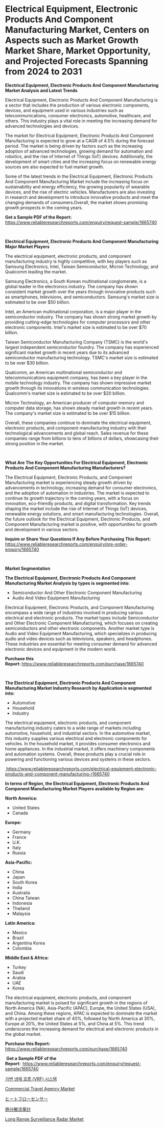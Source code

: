 <p><h1>Electrical Equipment, Electronic Products And Component Manufacturing Market, Centers on Aspects such as Market Growth Market Share, Market Opportunity, and Projected Forecasts Spanning from 2024 to 2031</h1></p><p><strong>Electrical Equipment, Electronic Products And Component Manufacturing Market Analysis and Latest Trends</strong></p>
<p><p>Electrical Equipment, Electronic Products And Component Manufacturing is a sector that includes the production of various electronic components, devices, and equipment used in various industries such as telecommunications, consumer electronics, automotive, healthcare, and others. This industry plays a vital role in meeting the increasing demand for advanced technologies and devices.</p><p>The market for Electrical Equipment, Electronic Products And Component Manufacturing is expected to grow at a CAGR of 4.5% during the forecast period. The market is being driven by factors such as the increasing adoption of advanced technologies, growing demand for automation and robotics, and the rise of Internet of Things (IoT) devices. Additionally, the development of smart cities and the increasing focus on renewable energy sources are also expected to fuel market growth.</p><p>Some of the latest trends in the Electrical Equipment, Electronic Products And Component Manufacturing Market include the increasing focus on sustainability and energy efficiency, the growing popularity of wearable devices, and the rise of electric vehicles. Manufacturers are also investing in research and development to introduce innovative products and meet the changing demands of consumers.Overall, the market shows promising growth prospects in the coming years.</p></p>
<p><strong>Get a Sample PDF of the Report:&nbsp;</strong> <a href="https://www.reliableresearchreports.com/enquiry/request-sample/1665740">https://www.reliableresearchreports.com/enquiry/request-sample/1665740</a></p>
<p>&nbsp;</p>
<p><strong>Electrical Equipment, Electronic Products And Component Manufacturing Major Market Players</strong></p>
<p><p>The electrical equipment, electronic products, and component manufacturing industry is highly competitive, with key players such as Samsung Electronics, Intel, Taiwan Semiconductor, Micron Technology, and Qualcomm leading the market.</p><p>Samsung Electronics, a South Korean multinational conglomerate, is a global leader in the electronics industry. The company has shown consistent market growth over the years through innovative products such as smartphones, televisions, and semiconductors. Samsung's market size is estimated to be over $50 billion.</p><p>Intel, an American multinational corporation, is a major player in the semiconductor industry. The company has shown strong market growth by providing cutting-edge technologies for computer processors and other electronic components. Intel's market size is estimated to be over $70 billion.</p><p>Taiwan Semiconductor Manufacturing Company (TSMC) is the world's largest independent semiconductor foundry. The company has experienced significant market growth in recent years due to its advanced semiconductor manufacturing technology. TSMC's market size is estimated to be over $30 billion.</p><p>Qualcomm, an American multinational semiconductor and telecommunications equipment company, has been a key player in the mobile technology industry. The company has shown impressive market growth through its innovations in wireless communication technologies. Qualcomm's market size is estimated to be over $20 billion.</p><p>Micron Technology, an American producer of computer memory and computer data storage, has shown steady market growth in recent years. The company's market size is estimated to be over $15 billion.</p><p>Overall, these companies continue to dominate the electrical equipment, electronic products, and component manufacturing industry with their technological advancements and global reach. Sales revenue for these companies range from billions to tens of billions of dollars, showcasing their strong position in the market.</p></p>
<p>&nbsp;</p>
<p><strong>What Are The Key Opportunities For Electrical Equipment, Electronic Products And Component Manufacturing Manufacturers?</strong></p>
<p><p>The Electrical Equipment, Electronic Products, and Component Manufacturing market is experiencing steady growth driven by advancements in technology, increasing demand for consumer electronics, and the adoption of automation in industries. The market is expected to continue its growth trajectory in the coming years, with a focus on innovation, eco-friendly products, and digital transformation. Key trends shaping the market include the rise of Internet of Things (IoT) devices, renewable energy solutions, and smart manufacturing technologies. Overall, the future outlook for the Electrical Equipment, Electronic Products, and Component Manufacturing market is positive, with opportunities for growth and development in various sectors.</p></p>
<p><strong>Inquire or Share Your Questions If Any Before Purchasing This Report:</strong> <a href="https://www.reliableresearchreports.com/enquiry/pre-order-enquiry/1665740">https://www.reliableresearchreports.com/enquiry/pre-order-enquiry/1665740</a></p>
<p>&nbsp;</p>
<p><strong>Market Segmentation</strong></p>
<p><strong>The Electrical Equipment, Electronic Products And Component Manufacturing Market Analysis by types is segmented into:</strong></p>
<p><ul><li>Semiconductor And Other Electronic Component Manufacturing</li><li>Audio And Video Equipment Manufacturing</li></ul></p>
<p><p>Electrical Equipment, Electronic Products, and Component Manufacturing encompass a wide range of industries involved in producing various electrical and electronic products. The market types include Semiconductor and Other Electronic Component Manufacturing, which focuses on creating semiconductors and other electronic components. Another market type is Audio and Video Equipment Manufacturing, which specializes in producing audio and video devices such as televisions, speakers, and headphones. These industries are essential for meeting consumer demand for advanced electronic devices and equipment in the modern world.</p></p>
<p><strong>Purchase this Report:&nbsp;</strong><a href="https://www.reliableresearchreports.com/purchase/1665740">https://www.reliableresearchreports.com/purchase/1665740</a></p>
<p>&nbsp;</p>
<p><strong>The Electrical Equipment, Electronic Products And Component Manufacturing Market Industry Research by Application is segmented into:</strong></p>
<p><ul><li>Automotive</li><li>Household</li><li>Industry</li></ul></p>
<p><p>The electrical equipment, electronic products, and component manufacturing industry caters to a wide range of markets including automotive, household, and industrial sectors. In the automotive market, this industry supplies various electrical and electronic components for vehicles. In the household market, it provides consumer electronics and home appliances. In the industrial market, it offers machinery components and automation systems. Overall, these products play a crucial role in powering and functioning various devices and systems in these sectors.</p></p>
<p><a href="https://www.reliableresearchreports.com/electrical-equipment-electronic-products-and-component-manufacturing-r1665740">&nbsp;https://www.reliableresearchreports.com/electrical-equipment-electronic-products-and-component-manufacturing-r1665740</a></p>
<p><strong>In terms of Region, the Electrical Equipment, Electronic Products And Component Manufacturing Market Players available by Region are:</strong></p>
<p>
    <p> <strong> North America: </strong>
        <ul>
            <li>United States</li>
            <li>Canada</li>
        </ul>
        </p> 
    <p> <strong> Europe: </strong>
        <ul>
            <li>Germany</li>
            <li>France</li>
            <li>U.K.</li>
            <li>Italy</li>
            <li>Russia</li>
        </ul>
        </p> 
    <p> <strong> Asia-Pacific: </strong>
        <ul>
            <li>China</li>
            <li>Japan</li>
            <li>South Korea</li>
            <li>India</li>
            <li>Australia</li>
            <li>China Taiwan</li>
            <li>Indonesia</li>
            <li>Thailand</li>
            <li>Malaysia</li>
        </ul>
        </p> 
    <p> <strong> Latin America: </strong>
        <ul>
            <li>Mexico</li>
            <li>Brazil</li>
            <li>Argentina Korea</li>
            <li>Colombia</li>
        </ul>
        </p> 
    <p> <strong> Middle East & Africa: </strong>
        <ul>
            <li>Turkey</li>
            <li>Saudi</li>
            <li>Arabia</li>
            <li>UAE</li>
            <li>Korea</li>
        </ul>
    </p>
    </p>
<p><p>The electrical equipment, electronic products, and component manufacturing market is poised for significant growth in the regions of North America (NA), Asia-Pacific (APAC), Europe, the United States (USA), and China. Among these regions, APAC is expected to dominate the market with a projected market share of 40%, followed by North America at 30%, Europe at 20%, the United States at 5%, and China at 5%. This trend underscores the increasing demand for electrical and electronic products in the global market.</p></p>
<p><strong>Purchase this Report: </strong><a href="https://www.reliableresearchreports.com/purchase/1665740">https://www.reliableresearchreports.com/purchase/1665740</a></p>
<p>&nbsp;<strong>Get a Sample PDF of the Report:&nbsp;&nbsp;</strong><a href="https://www.reliableresearchreports.com/enquiry/request-sample/1665740">https://www.reliableresearchreports.com/enquiry/request-sample/1665740</a></p>
<p><strong></strong></p>
<p><p><a href="https://github.com/khytkeqagplkzqvh/Market-Research-Report-List-4/blob/main/563024485900.md">가변 냉매 흐름 (VRF) 시스템</a></p><p><a href="https://github.com/joannagoyvaerts/Market-Research-Report-List-4/blob/main/commercial-travel-agency-market.md">Commercial Travel Agency Market</a></p><p><a href="https://github.com/BoydYundt1/Market-Research-Report-List-2/blob/main/561015868745.md">ヒートフローセンサー</a></p><p><a href="https://github.com/JessKilback/Market-Research-Report-List-2/blob/main/742575768746.md">熱分散流量計</a></p><p><a href="https://medium.com/@ashrafarfi4_21087/long-range-surveillance-radar-industry-analysis-report-its-market-size-growing-with-a-cagr-of-13-2-bd26cd047e36">Long Range Surveillance Radar Market</a></p></p>